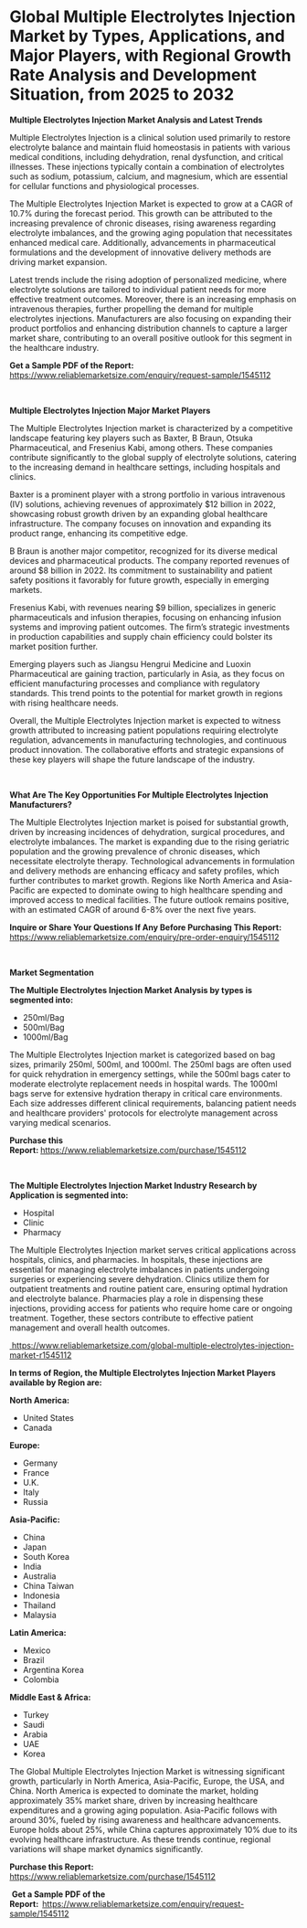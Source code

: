 <p><h1>Global Multiple Electrolytes Injection Market by Types, Applications, and Major Players, with Regional Growth Rate Analysis and Development Situation, from 2025 to 2032</h1></p><p><strong>Multiple Electrolytes Injection Market Analysis and Latest Trends</strong></p>
<p><p>Multiple Electrolytes Injection is a clinical solution used primarily to restore electrolyte balance and maintain fluid homeostasis in patients with various medical conditions, including dehydration, renal dysfunction, and critical illnesses. These injections typically contain a combination of electrolytes such as sodium, potassium, calcium, and magnesium, which are essential for cellular functions and physiological processes.</p><p>The Multiple Electrolytes Injection Market is expected to grow at a CAGR of 10.7% during the forecast period. This growth can be attributed to the increasing prevalence of chronic diseases, rising awareness regarding electrolyte imbalances, and the growing aging population that necessitates enhanced medical care. Additionally, advancements in pharmaceutical formulations and the development of innovative delivery methods are driving market expansion. </p><p>Latest trends include the rising adoption of personalized medicine, where electrolyte solutions are tailored to individual patient needs for more effective treatment outcomes. Moreover, there is an increasing emphasis on intravenous therapies, further propelling the demand for multiple electrolytes injections. Manufacturers are also focusing on expanding their product portfolios and enhancing distribution channels to capture a larger market share, contributing to an overall positive outlook for this segment in the healthcare industry.</p></p>
<p><strong>Get a Sample PDF of the Report:&nbsp;</strong> <a href="https://www.reliablemarketsize.com/enquiry/request-sample/1545112?utm_campaign=2442&utm_medium=2&utm_source=Github&utm_content=ia&utm_term=19042025&utm_id=multiple-electrolytes-injection">https://www.reliablemarketsize.com/enquiry/request-sample/1545112</a></p>
<p>&nbsp;</p>
<p><strong>Multiple Electrolytes Injection Major Market Players</strong></p>
<p><p>The Multiple Electrolytes Injection market is characterized by a competitive landscape featuring key players such as Baxter, B Braun, Otsuka Pharmaceutical, and Fresenius Kabi, among others. These companies contribute significantly to the global supply of electrolyte solutions, catering to the increasing demand in healthcare settings, including hospitals and clinics.</p><p>Baxter is a prominent player with a strong portfolio in various intravenous (IV) solutions, achieving revenues of approximately $12 billion in 2022, showcasing robust growth driven by an expanding global healthcare infrastructure. The company focuses on innovation and expanding its product range, enhancing its competitive edge.</p><p>B Braun is another major competitor, recognized for its diverse medical devices and pharmaceutical products. The company reported revenues of around $8 billion in 2022. Its commitment to sustainability and patient safety positions it favorably for future growth, especially in emerging markets.</p><p>Fresenius Kabi, with revenues nearing $9 billion, specializes in generic pharmaceuticals and infusion therapies, focusing on enhancing infusion systems and improving patient outcomes. The firm’s strategic investments in production capabilities and supply chain efficiency could bolster its market position further.</p><p>Emerging players such as Jiangsu Hengrui Medicine and Luoxin Pharmaceutical are gaining traction, particularly in Asia, as they focus on efficient manufacturing processes and compliance with regulatory standards. This trend points to the potential for market growth in regions with rising healthcare needs.</p><p>Overall, the Multiple Electrolytes Injection market is expected to witness growth attributed to increasing patient populations requiring electrolyte regulation, advancements in manufacturing technologies, and continuous product innovation. The collaborative efforts and strategic expansions of these key players will shape the future landscape of the industry.</p></p>
<p>&nbsp;</p>
<p><strong>What Are The Key Opportunities For Multiple Electrolytes Injection Manufacturers?</strong></p>
<p><p>The Multiple Electrolytes Injection market is poised for substantial growth, driven by increasing incidences of dehydration, surgical procedures, and electrolyte imbalances. The market is expanding due to the rising geriatric population and the growing prevalence of chronic diseases, which necessitate electrolyte therapy. Technological advancements in formulation and delivery methods are enhancing efficacy and safety profiles, which further contributes to market growth. Regions like North America and Asia-Pacific are expected to dominate owing to high healthcare spending and improved access to medical facilities. The future outlook remains positive, with an estimated CAGR of around 6-8% over the next five years.</p></p>
<p><strong>Inquire or Share Your Questions If Any Before Purchasing This Report:</strong> <a href="https://www.reliablemarketsize.com/enquiry/pre-order-enquiry/1545112?utm_campaign=2442&utm_medium=2&utm_source=Github&utm_content=ia&utm_term=19042025&utm_id=multiple-electrolytes-injection">https://www.reliablemarketsize.com/enquiry/pre-order-enquiry/1545112</a></p>
<p>&nbsp;</p>
<p><strong>Market Segmentation</strong></p>
<p><strong>The Multiple Electrolytes Injection Market Analysis by types is segmented into:</strong></p>
<p><ul><li>250ml/Bag</li><li>500ml/Bag</li><li>1000ml/Bag</li></ul></p>
<p><p>The Multiple Electrolytes Injection market is categorized based on bag sizes, primarily 250ml, 500ml, and 1000ml. The 250ml bags are often used for quick rehydration in emergency settings, while the 500ml bags cater to moderate electrolyte replacement needs in hospital wards. The 1000ml bags serve for extensive hydration therapy in critical care environments. Each size addresses different clinical requirements, balancing patient needs and healthcare providers' protocols for electrolyte management across varying medical scenarios.</p></p>
<p><strong>Purchase this Report:&nbsp;</strong><a href="https://www.reliablemarketsize.com/purchase/1545112?utm_campaign=2442&utm_medium=2&utm_source=Github&utm_content=ia&utm_term=19042025&utm_id=multiple-electrolytes-injection">https://www.reliablemarketsize.com/purchase/1545112</a></p>
<p>&nbsp;</p>
<p><strong>The Multiple Electrolytes Injection Market Industry Research by Application is segmented into:</strong></p>
<p><ul><li>Hospital</li><li>Clinic</li><li>Pharmacy</li></ul></p>
<p><p>The Multiple Electrolytes Injection market serves critical applications across hospitals, clinics, and pharmacies. In hospitals, these injections are essential for managing electrolyte imbalances in patients undergoing surgeries or experiencing severe dehydration. Clinics utilize them for outpatient treatments and routine patient care, ensuring optimal hydration and electrolyte balance. Pharmacies play a role in dispensing these injections, providing access for patients who require home care or ongoing treatment. Together, these sectors contribute to effective patient management and overall health outcomes.</p></p>
<p><a href="https://www.reliablemarketsize.com/global-multiple-electrolytes-injection-market-r1545112?utm_campaign=2442&utm_medium=2&utm_source=Github&utm_content=ia&utm_term=19042025&utm_id=multiple-electrolytes-injection">&nbsp;https://www.reliablemarketsize.com/global-multiple-electrolytes-injection-market-r1545112</a></p>
<p><strong>In terms of Region, the Multiple Electrolytes Injection Market Players available by Region are:</strong></p>
<p>
    <p> <strong> North America: </strong>
        <ul>
            <li>United States</li>
            <li>Canada</li>
        </ul>
        </p> 
    <p> <strong> Europe: </strong>
        <ul>
            <li>Germany</li>
            <li>France</li>
            <li>U.K.</li>
            <li>Italy</li>
            <li>Russia</li>
        </ul>
        </p> 
    <p> <strong> Asia-Pacific: </strong>
        <ul>
            <li>China</li>
            <li>Japan</li>
            <li>South Korea</li>
            <li>India</li>
            <li>Australia</li>
            <li>China Taiwan</li>
            <li>Indonesia</li>
            <li>Thailand</li>
            <li>Malaysia</li>
        </ul>
        </p> 
    <p> <strong> Latin America: </strong>
        <ul>
            <li>Mexico</li>
            <li>Brazil</li>
            <li>Argentina Korea</li>
            <li>Colombia</li>
        </ul>
        </p> 
    <p> <strong> Middle East & Africa: </strong>
        <ul>
            <li>Turkey</li>
            <li>Saudi</li>
            <li>Arabia</li>
            <li>UAE</li>
            <li>Korea</li>
        </ul>
    </p>
    </p>
<p><p>The Global Multiple Electrolytes Injection Market is witnessing significant growth, particularly in North America, Asia-Pacific, Europe, the USA, and China. North America is expected to dominate the market, holding approximately 35% market share, driven by increasing healthcare expenditures and a growing aging population. Asia-Pacific follows with around 30%, fueled by rising awareness and healthcare advancements. Europe holds about 25%, while China captures approximately 10% due to its evolving healthcare infrastructure. As these trends continue, regional variations will shape market dynamics significantly.</p></p>
<p><strong>Purchase this Report: </strong><a href="https://www.reliablemarketsize.com/purchase/1545112?utm_campaign=2442&utm_medium=2&utm_source=Github&utm_content=ia&utm_term=19042025&utm_id=multiple-electrolytes-injection">https://www.reliablemarketsize.com/purchase/1545112</a></p>
<p>&nbsp;<strong>Get a Sample PDF of the Report:&nbsp;&nbsp;</strong><a href="https://www.reliablemarketsize.com/enquiry/request-sample/1545112?utm_campaign=2442&utm_medium=2&utm_source=Github&utm_content=ia&utm_term=19042025&utm_id=multiple-electrolytes-injection">https://www.reliablemarketsize.com/enquiry/request-sample/1545112</a></p>
<p><strong></strong></p>
<p><p></p><p></p><p></p></p>